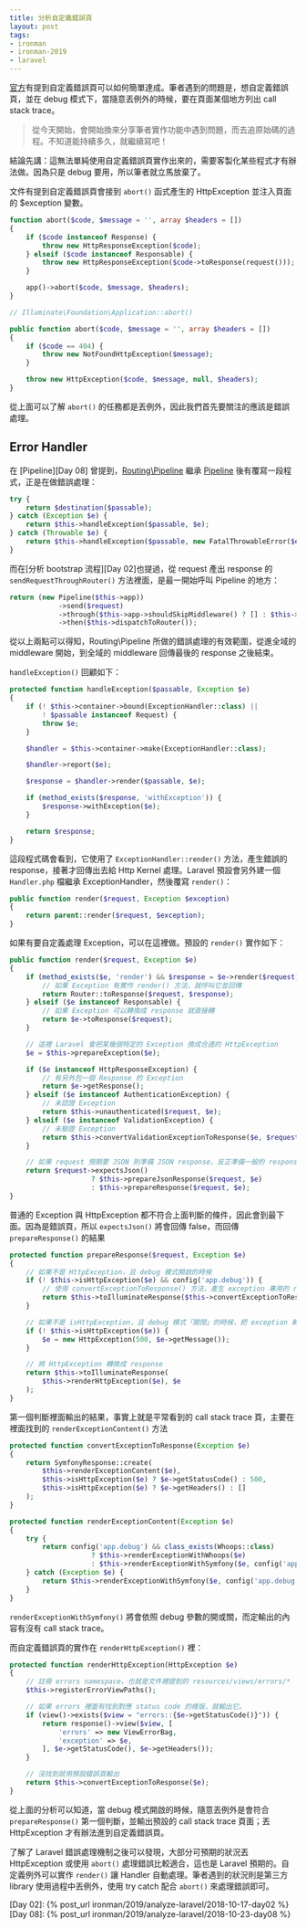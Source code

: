 ```yaml
---
title: 分析自定義錯誤頁
layout: post
tags:
- ironman
- ironman-2019
- laravel
---
```


[官方](https://laravel.com/docs/5.7/errors#http-exceptions)有提到自定義錯誤頁可以如何簡單達成。筆者遇到的問題是，想自定義錯誤頁，並在 debug 模式下，當隨意丟例外的時候，要在頁面某個地方列出 call stack trace。

> 從今天開始，會開始換來分享筆者實作功能中遇到問題，而去追原始碼的過程。不知道能持續多久，就繼續寫吧！

結論先講：這無法單純使用自定義錯誤頁實作出來的，需要客製化某些程式才有辦法做。因為只是 debug 要用，所以筆者就立馬放棄了。

文件有提到自定義錯誤頁會接到 `abort()` 函式產生的 HttpException 並注入頁面的 $exception 變數。

```php
function abort($code, $message = '', array $headers = [])
{
    if ($code instanceof Response) {
        throw new HttpResponseException($code);
    } elseif ($code instanceof Responsable) {
        throw new HttpResponseException($code->toResponse(request()));
    }

    app()->abort($code, $message, $headers);
}

// Illuminate\Foundation\Application::abort()

public function abort($code, $message = '', array $headers = [])
{
    if ($code == 404) {
        throw new NotFoundHttpException($message);
    }

    throw new HttpException($code, $message, null, $headers);
}
```

從上面可以了解 `abort()` 的任務都是丟例外，因此我們首先要關注的應該是錯誤處理。

## Error Handler

在 [Pipeline][Day 08] 曾提到，[Routing\Pipeline][] 繼承 [Pipeline][] 後有覆寫一段程式，正是在做錯誤處理：

```php
try {
    return $destination($passable);
} catch (Exception $e) {
    return $this->handleException($passable, $e);
} catch (Throwable $e) {
    return $this->handleException($passable, new FatalThrowableError($e));
}
```

而在[分析 bootstrap 流程][Day 02]也提過，從 request 產出 response 的 `sendRequestThroughRouter()` 方法裡面，是最一開始呼叫 Pipeline 的地方：

```php
return (new Pipeline($this->app))
            ->send($request)
            ->through($this->app->shouldSkipMiddleware() ? [] : $this->middleware)
            ->then($this->dispatchToRouter());
```

從以上兩點可以得知，Routing\Pipeline 所做的錯誤處理的有效範圍，從進全域的 middleware 開始，到全域的 middleware 回傳最後的 response 之後結束。

`handleException()` 回顧如下：

```php
protected function handleException($passable, Exception $e)
{
    if (! $this->container->bound(ExceptionHandler::class) ||
        ! $passable instanceof Request) {
        throw $e;
    }

    $handler = $this->container->make(ExceptionHandler::class);

    $handler->report($e);

    $response = $handler->render($passable, $e);

    if (method_exists($response, 'withException')) {
        $response->withException($e);
    }

    return $response;
}
```

這段程式碼會看到，它使用了 `ExceptionHandler::render()` 方法，產生錯誤的 response，接著才回傳出去給 Http Kernel 處理。Laravel 預設會另外建一個 `Handler.php` 檔繼承 ExceptionHandler，然後覆寫 `render()`：

```php
public function render($request, Exception $exception)
{
    return parent::render($request, $exception);
}
```

如果有要自定義處理 Exception，可以在這裡做。預設的 `render()` 實作如下：

```php
public function render($request, Exception $e)
{
    if (method_exists($e, 'render') && $response = $e->render($request)) {
        // 如果 Exception 有實作 render() 方法，就呼叫它並回傳
        return Router::toResponse($request, $response);
    } elseif ($e instanceof Responsable) {
        // 如果 Exception 可以轉換成 response 就直接轉
        return $e->toResponse($request);
    }

    // 這裡 Laravel 會把某幾個特定的 Exception 換成合適的 HttpException
    $e = $this->prepareException($e);

    if ($e instanceof HttpResponseException) {
        // 有另外包一個 Response 的 Exception
        return $e->getResponse();
    } elseif ($e instanceof AuthenticationException) {
        // 未認證 Exception
        return $this->unauthenticated($request, $e);
    } elseif ($e instanceof ValidationException) {
        // 未驗證 Exception
        return $this->convertValidationExceptionToResponse($e, $request);
    }

    // 如果 request 預期要 JSON 則準備 JSON response，反正準備一般的 response
    return $request->expectsJson()
                    ? $this->prepareJsonResponse($request, $e)
                    : $this->prepareResponse($request, $e);
}
```

普通的 Exception 與 HttpException 都不符合上面判斷的條件，因此會到最下面。因為是錯誤頁，所以 `expectsJson()` 將會回傳 false，而回傳 `prepareResponse()` 的結果

```php
protected function prepareResponse($request, Exception $e)
{
    // 如果不是 HttpException，且 debug 模式開啟的時候
    if (! $this->isHttpException($e) && config('app.debug')) {
        // 使用 convertExceptionToResponse() 方法，產生 exception 專用的 response 
        return $this->toIlluminateResponse($this->convertExceptionToResponse($e), $e);
    }

    // 如果不是 isHttpException，且 debug 模式「關閉」的時候，把 exception 轉成 HttpException
    if (! $this->isHttpException($e)) {
        $e = new HttpException(500, $e->getMessage());
    }

    // 將 HttpException 轉換成 response
    return $this->toIlluminateResponse(
        $this->renderHttpException($e), $e
    );
}
```

第一個判斷裡面輸出的結果，事實上就是平常看到的 call stack trace 頁，主要在裡面找到的 `renderExceptionContent()` 方法

```php
protected function convertExceptionToResponse(Exception $e)
{
    return SymfonyResponse::create(
        $this->renderExceptionContent($e),
        $this->isHttpException($e) ? $e->getStatusCode() : 500,
        $this->isHttpException($e) ? $e->getHeaders() : []
    );
}

protected function renderExceptionContent(Exception $e)
{
    try {
        return config('app.debug') && class_exists(Whoops::class)
                    ? $this->renderExceptionWithWhoops($e)
                    : $this->renderExceptionWithSymfony($e, config('app.debug'));
    } catch (Exception $e) {
        return $this->renderExceptionWithSymfony($e, config('app.debug'));
    }
}
```

`renderExceptionWithSymfony()` 將會依照 debug 參數的開或關，而定輸出的內容有沒有 call stack trace。

而自定義錯誤頁的實作在 `renderHttpException()` 裡：

```php
protected function renderHttpException(HttpException $e)
{
    // 註冊 errors namespace，也就是文件裡提到的 resources/views/errors/*
    $this->registerErrorViewPaths();

    // 如果 errors 裡面有找到對應 status code 的樣版，就輸出它。
    if (view()->exists($view = "errors::{$e->getStatusCode()}")) {
        return response()->view($view, [
            'errors' => new ViewErrorBag,
            'exception' => $e,
        ], $e->getStatusCode(), $e->getHeaders());
    }

    // 沒找到就用預設錯誤頁輸出
    return $this->convertExceptionToResponse($e);
}
```

從上面的分析可以知道，當 debug 模式開啟的時候，隨意丟例外是會符合 `prepareResponse()` 第一個判斷，並輸出預設的 call stack trace 頁面；丟 HttpException 才有辦法進到自定義錯誤頁。

了解了 Laravel 錯誤處理機制之後可以發現，大部分可預期的狀況丟 HttpException 或使用 `abort()` 處理錯誤比較適合，這也是 Laravel 預期的。自定義例外可以實作 `render()` 讓 Handler 自動處理。筆者遇到的狀況則是第三方 library 使用過程中丟例外，使用 try catch 配合 `abort()` 來處理錯誤即可。

[Routing\Pipeline]: https://github.com/laravel/framework/blob/v5.7.6/src/Illuminate/Routing/Pipeline.php
[Pipeline]: https://github.com/laravel/framework/blob/v5.7.6/src/Illuminate/Pipeline/Pipeline.php

[Day 02]: {% post_url ironman/2019/analyze-laravel/2018-10-17-day02 %}
[Day 08]: {% post_url ironman/2019/analyze-laravel/2018-10-23-day08 %}
